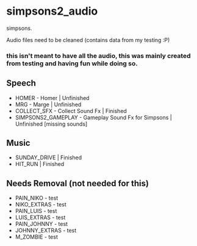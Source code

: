 # simpsons2_audio
simpsons.

Audio files need to be cleaned (contains data from my testing :P) 

### this isn't meant to have all the audio, this was mainly created from testing and having fun while doing so.

## Speech
* HOMER - Homer | Unfinished
* MRG - Marge | Unfinished
* COLLECT_SFX - Collect Sound Fx | Finished
* SIMPSONS2_GAMEPLAY - Gameplay Sound Fx for Simpsons | Unfinished [missing sounds]

## Music
* SUNDAY_DRIVE | Finished
* HIT_RUN | Finished

## Needs Removal (not needed for this)
* PAIN_NIKO - test
* NIKO_EXTRAS - test
* PAIN_LUIS - test
* LUIS_EXTRAS - test
* PAIN_JOHNNY - test
* JOHNNY_EXTRAS - test
* M_ZOMBIE - test
